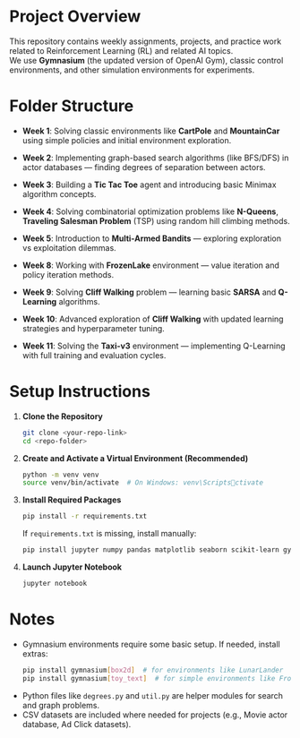 # Project Overview

This repository contains weekly assignments, projects, and practice work related to Reinforcement Learning (RL) and related AI topics.  
We use **Gymnasium** (the updated version of OpenAI Gym), classic control environments, and other simulation environments for experiments.

# Folder Structure

-  **Week 1**: Solving classic environments like **CartPole** and **MountainCar** using simple policies and initial environment exploration.

-  **Week 2**: Implementing graph-based search algorithms (like BFS/DFS) in actor databases — finding degrees of separation between actors.

-  **Week 3**: Building a **Tic Tac Toe** agent and introducing basic Minimax algorithm concepts.

-  **Week 4**: Solving combinatorial optimization problems like **N-Queens**, **Traveling Salesman Problem** (TSP) using random hill climbing methods.

-  **Week 5**: Introduction to **Multi-Armed Bandits** — exploring exploration vs exploitation dilemmas.

-  **Week 8**: Working with **FrozenLake** environment — value iteration and policy iteration methods.

-  **Week 9**: Solving **Cliff Walking** problem — learning basic **SARSA** and **Q-Learning** algorithms.

-  **Week 10**: Advanced exploration of **Cliff Walking** with updated learning strategies and hyperparameter tuning.

-  **Week 11**: Solving the **Taxi-v3** environment — implementing Q-Learning with full training and evaluation cycles.

# Setup Instructions

1. **Clone the Repository**

   ```bash
   git clone <your-repo-link>
   cd <repo-folder>
   ```

2. **Create and Activate a Virtual Environment (Recommended)**

   ```bash
   python -m venv venv
   source venv/bin/activate  # On Windows: venv\Scriptsctivate
   ```

3. **Install Required Packages**

   ```bash
   pip install -r requirements.txt
   ```

   If `requirements.txt` is missing, install manually:

   ```bash
   pip install jupyter numpy pandas matplotlib seaborn scikit-learn gymnasium
   ```

4. **Launch Jupyter Notebook**
   ```bash
   jupyter notebook
   ```

# Notes

-  Gymnasium environments require some basic setup. If needed, install extras:
   ```bash
   pip install gymnasium[box2d]  # for environments like LunarLander
   pip install gymnasium[toy_text]  # for simple environments like FrozenLake, Taxi
   ```
-  Python files like `degrees.py` and `util.py` are helper modules for search and graph problems.
-  CSV datasets are included where needed for projects (e.g., Movie actor database, Ad Click datasets).
